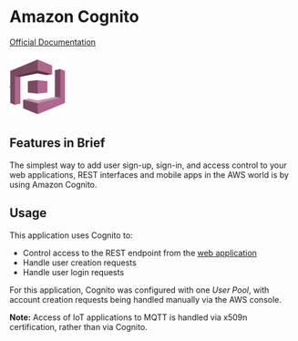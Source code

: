 # Amazon Cognito

[Official Documentation](https://aws.amazon.com/cognito/)

<img src="../images/cognito.png">

## Features in Brief

The simplest way to add user sign-up, sign-in, and access control to your web applications, REST interfaces and mobile apps in the AWS world is 
by using Amazon Cognito.

## Usage

This application uses Cognito to:

* Control access to the REST endpoint from the [web application](../s3/README.md)
* Handle user creation requests
* Handle user login requests

For this application, Cognito was configured with one *User Pool*, with account creation requests being handled manually via the AWS console.

**Note:** Access of IoT applications to MQTT is handled via x509n certification, rather than via Cognito.






